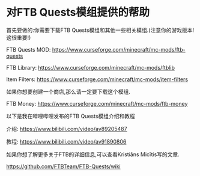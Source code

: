 # 对FTB Quests模组提供的帮助

首先要做的:你需要下载FTB Quests模组和其他一些相关模组.(注意你的游戏版本!这很重要!)

FTB Quests MOD: https://www.curseforge.com/minecraft/mc-mods/ftb-quests

FTB Library: https://www.curseforge.com/minecraft/mc-mods/ftblib

Item Filters: https://www.curseforge.com/minecraft/mc-mods/item-filters

如果你想要创建一个商店,那么请一定要下载这个模组.

FTB Money: https://www.curseforge.com/minecraft/mc-mods/ftb-money

以下是我在哔哩哔哩发布的FTB Quests模组介绍和教程

介绍: https://www.bilibili.com/video/av89205487

教程: https://www.bilibili.com/video/av91890806

如果你想了解更多关于FTB的详细信息,可以查看Kristiāns Micītis写的文章.

https://github.com/FTBTeam/FTB-Quests/wiki

